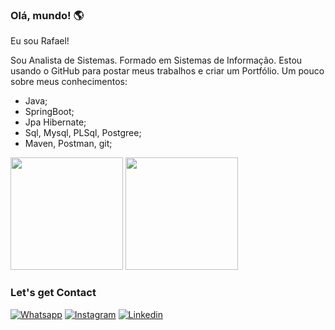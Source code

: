 ### Olá, mundo! 🌎 ####

Eu sou Rafael!

Sou Analista de Sistemas. Formado em Sistemas de Informação. Estou usando o GitHub para postar meus trabalhos e criar um Portfólio.
Um pouco sobre meus conhecimentos:
- Java;
- SpringBoot;
- Jpa Hibernate;
- Sql, Mysql, PLSql, Postgree;
- Maven, Postman, git;

<div>
  <img height="180em" src="https://github-readme-stats.vercel.app/api?username=xmlrafa&show_icons=true&theme=tokyonight">
  <img height="180em" src="https://github-readme-stats.vercel.app/api/top-langs/?username=xmlrafa&layout=compact&theme=tokyonight">
  </div>
  
  ### Let's get Contact
  
  [![Whatsapp](https://img.shields.io/badge/WhatsApp-25D366?style=for-the-badge&logo=whatsapp&logoColor=white
)](https://api.whatsapp.com/send?phone=5511940854481)
[![Instagram](https://img.shields.io/badge/Instagram-E4405F?style=for-the-badge&logo=instagram&logoColor=white
)](https://www.instagram.com/xml.rafa/)
[![Linkedin](https://img.shields.io/badge/LinkedIn-0077B5?style=for-the-badge&logo=linkedin&logoColor=white
)](https://www.linkedin.com/in/rafael-rodrigues-044a69b7/)

